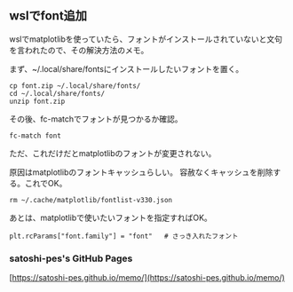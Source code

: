 ## wslでfont追加

wslでmatplotlibを使っていたら、フォントがインストールされていないと文句を言われたので、その解決方法のメモ。

まず、~/.local/share/fontsにインストールしたいフォントを置く。

	cp font.zip ~/.local/share/fonts/
	cd ~/.local/share/fonts/
	unzip font.zip

その後、fc-matchでフォントが見つかるか確認。

	fc-match font

ただ、これだけだとmatplotlibのフォントが変更されない。

原因はmatplotlibのフォントキャッシュらしい。
容赦なくキャッシュを削除する。これでOK。

	rm ~/.cache/matplotlib/fontlist-v330.json

あとは、matplotlibで使いたいフォントを指定すればOK。

	plt.rcParams["font.family"] = "font"   # さっき入れたフォント


### satoshi-pes's GitHub Pages
[https://satoshi-pes.github.io/memo/](https://satoshi-pes.github.io/memo/)
